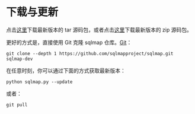 # 下载与更新

点击[这里](https://github.com/sqlmapproject/sqlmap/tarball/master)下载最新版本的 tar 源码包，或者点击[这里](https://github.com/sqlmapproject/sqlmap/zipball/master)下载最新版本的 zip 源码包。

更好的方式是，直接使用 Git 克隆 sqlmap 仓库。[Git](https://github.com/sqlmapproject/sqlmap)：

    git clone --depth 1 https://github.com/sqlmapproject/sqlmap.git sqlmap-dev

在任意时刻，你可以通过下面的方式获取最新版本：

    python sqlmap.py --update

或者：

    git pull
